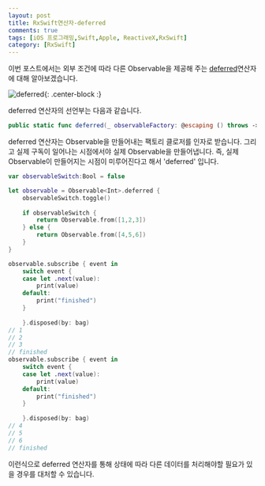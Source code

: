 ```yaml
---
layout: post
title: RxSwift연산자-deferred
comments: true
tags: [iOS 프로그래밍,Swift,Apple, ReactiveX,RxSwift]
category: [RxSwift]
---  
```


이번 포스트에서는 외부 조건에 따라 다른 Observable을 제공해 주는 [deferred](http://reactivex.io/documentation/operators/defer.html)연산자에 대해 알아보겠습니다.

![deferred]({{'/img/deferred.png'}}){: .center-block :} 

deferred 연산자의 선언부는 다음과 같습니다.

```swift
public static func deferred(_ observableFactory: @escaping () throws -> Observable<Element>)
```  

deferred 연산자는 Observable을 만들어내는 팩토리 클로저를 인자로 받습니다. 그리고 실제 구독이 일어나는 시점에서야 실제 Observable을 만들어냅니다. 즉, 실제 Observable이 만들어지는 시점이 미루어진다고 해서 'deferred' 입니다.

```swift
var observableSwitch:Bool = false

let observable = Observable<Int>.deferred {
    observableSwitch.toggle()
    
    if observableSwitch {
        return Observable.from([1,2,3])
    } else {
        return Observable.from([4,5,6])
    }
}

observable.subscribe { event in
    switch event {
    case let .next(value):
        print(value)
    default:
        print("finished")
    }
    
    }.disposed(by: bag)
// 1
// 2
// 3
// finished
observable.subscribe { event in
    switch event {
    case let .next(value):
        print(value)
    default:
        print("finished")
    }
    
    }.disposed(by: bag)
// 4
// 5
// 6
// finished
``` 

이런식으로 deferred 연산자를 통해 상태에 따라 다른 데이터를 처리해야할 필요가 있을 경우를 대처할 수 있습니다.